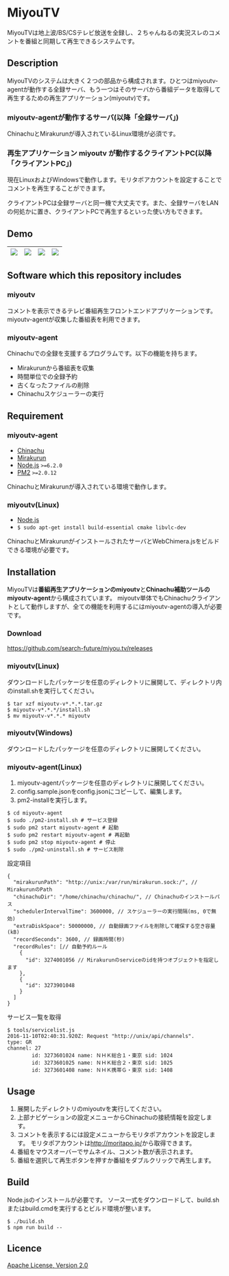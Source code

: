 MiyouTV
====
MiyouTVは地上波/BS/CSテレビ放送を全録し、２ちゃんねるの実況スレのコメントを番組と同期して再生できるシステムです。

## Description
MiyouTVのシステムは大きく２つの部品から構成されます。ひとつはmiyoutv-agentが動作する全録サーバ、もう一つはそのサーバから番組データを取得して再生するための再生アプリケーション(miyoutv)です。

### miyoutv-agentが動作するサーバ(以降「全録サーバ」)
ChinachuとMirakurunが導入されているLinux環境が必須です。

### 再生アプリケーション miyoutv が動作するクライアントPC(以降「クライアントPC」)
現在LinuxおよびWindowsで動作します。モリタポアカウントを設定することでコメントを再生することができます。

クライアントPCは全録サーバと同一機で大丈夫です。また、全録サーバをLANの何処かに置き、クライアントPCで再生するといった使い方もできます。

## Demo
|![](https://search-future.github.io/miyou.tv/demo-player.png)|![](https://search-future.github.io/miyou.tv/demo-search.png)|![](https://search-future.github.io/miyou.tv/demo-programs.png)|![](https://search-future.github.io/miyou.tv/demo-recorded.png)|
|---|---|---|---|

## Software which this repository includes
### miyoutv
コメントを表示できるテレビ番組再生フロントエンドアプリケーションです。
miyoutv-agentが収集した番組表を利用できます。

### miyoutv-agent
Chinachuでの全録を支援するプログラムです。以下の機能を持ちます。
* Mirakurunから番組表を収集
* 時間単位での全録予約
* 古くなったファイルの削除
* Chinachuスケジューラーの実行

## Requirement
### miyoutv-agent
* [Chinachu](https://github.com/Chinachu/Chinachu)
* [Mirakurun](https://github.com/Chinachu/Mirakurun)
* [Node.js](http://nodejs.org/) `>=6.2.0`
* [PM2](http://pm2.keymetrics.io/) `>=2.0.12`

ChinachuとMirakurunが導入されている環境で動作します。

### miyoutv(Linux)
* [Node.js](http://nodejs.org/)
* `$ sudo apt-get install build-essential cmake libvlc-dev`

ChinachuとMirakurunがインストールされたサーバとWebChimera.jsをビルドできる環境が必要です。

## Installation
MiyouTVは**番組再生アプリケーションのmiyoutv**と**Chinachu補助ツールのmiyoutv-agent**から構成されています。
miyoutv単体でもChinachuクライアントとして動作しますが、全ての機能を利用するにはmiyoutv-agentの導入が必要です。

### Download
<https://github.com/search-future/miyou.tv/releases>

### miyoutv(Linux)
ダウンロードしたパッケージを任意のディレクトリに展開して、ディレクトリ内のinstall.shを実行してください。
```
$ tar xzf miyoutv-v*.*.*.tar.gz
$ miyoutv-v*.*.*/install.sh
$ mv miyoutv-v*.*.* miyoutv
```

### miyoutv(Windows)
ダウンロードしたパッケージを任意のディレクトリに展開してください。

### miyoutv-agent(Linux)
1. miyoutv-agentパッケージを任意のディレクトリに展開してください。
2. config.sample.jsonをconfig.jsonにコピーして、編集します。
3. pm2-installを実行します。

```
$ cd miyoutv-agent
$ sudo ./pm2-install.sh # サービス登録
$ sudo pm2 start miyoutv-agent # 起動
$ sudo pm2 restart miyoutv-agent # 再起動
$ sudo pm2 stop miyoutv-agent # 停止
$ sudo ./pm2-uninstall.sh # サービス削除
```

設定項目
```
{
  "mirakurunPath": "http://unix:/var/run/mirakurun.sock:/", // MirakurunのPath
  "chinachuDir": "/home/chinachu/chinachu/", // Chinachuのインストールパス
  "schedulerIntervalTime": 3600000, // スケジューラーの実行間隔(ms, 0で無効)
  "extraDiskSpace": 50000000, // 自動録画ファイルを削除して確保する空き容量(kB)
  "recordSeconds": 3600, // 録画時間(秒)
  "recordRules": [// 自動予約ルール
    {
      "id": 3274001056 // Mirakurunのserviceのidを持つオブジェクトを指定します
    },
    {
      "id": 3273901048
    }
  ]
}
```
サービス一覧を取得
```
$ tools/servicelist.js
2016-11-10T02:40:31.920Z: Request "http://unix/api/channels".
type: GR
channel: 27
        id: 3273601024 name: ＮＨＫ総合１・東京 sid: 1024
        id: 3273601025 name: ＮＨＫ総合２・東京 sid: 1025
        id: 3273601408 name: ＮＨＫ携帯Ｇ・東京 sid: 1408
```

## Usage
1. 展開したディレクトリのmiyoutvを実行してください。
2. 上部ナビゲーションの設定メニューからChinachuの接続情報を設定します。
3. コメントを表示するには設定メニューからモリタポアカウントを設定します。
モリタポアカウントは<http://moritapo.jp/>から取得できます。
4. 番組をマウスオーバーでサムネイル、コメント数が表示されます。
5. 番組を選択して再生ボタンを押すか番組をダブルクリックで再生します。

## Build
Node.jsのインストールが必要です。
ソース一式をダウンロードして、build.shまたはbuild.cmdを実行するとビルド環境が整います。
```
$ ./build.sh
$ npm run build --
```

## Licence
[Apache License, Version 2.0](https://github.com/search-future/miyou.tv/blob/master/LICENSE)

